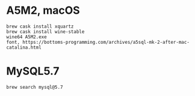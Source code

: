 # A5M2, macOS
```
brew cask install xquartz
brew cask install wine-stable
wine64 A5M2.exe
font, https://bottoms-programming.com/archives/a5sql-mk-2-after-mac-catalina.html
```
# MySQL5.7
```
brew search mysql@5.7
```
